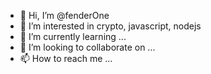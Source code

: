 - 👋 Hi, I’m @fenderOne
- 👀 I’m interested in crypto, javascript, nodejs
- 🌱 I’m currently learning ...
- 💞️ I’m looking to collaborate on ...
- 📫 How to reach me ...

<!---
fenderOne/fenderOne is a ✨ special ✨ repository because its `README.md` (this file) appears on your GitHub profile.
You can click the Preview link to take a look at your changes.
--->

